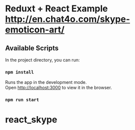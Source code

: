 # Reduxt + React Example http://en.chat4o.com/skype-emoticon-art/



## Available Scripts

In the project directory, you can run:

### `npm install`

Runs the app in the development mode.<br>
Open [http://localhost:3000](http://localhost:3000) to view it in the browser.

### `npm run start`

# react_skype
